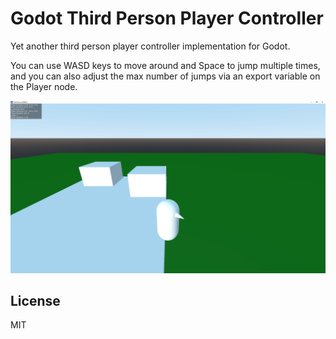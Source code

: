 # Godot Third Person Player Controller
Yet another third person player controller implementation for Godot.

You can use WASD keys to move around and Space to jump multiple times, and you can also adjust the max number of jumps via an export variable on the Player node.

![Screenshot](./screenshot.jpg)

## License
MIT
